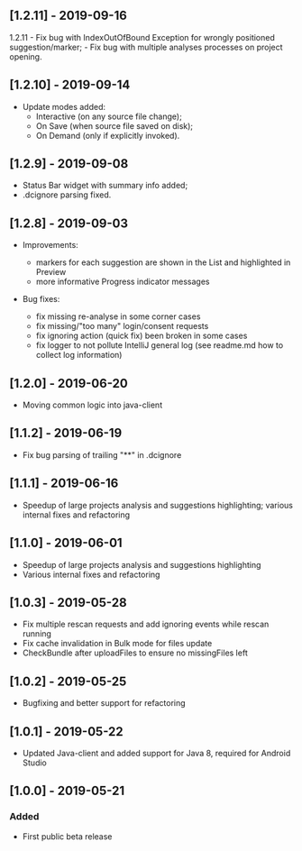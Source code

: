 ## [1.2.11] - 2019-09-16
1.2.11 - Fix bug with IndexOutOfBound Exception for wrongly positioned suggestion/marker;
       - Fix bug with multiple analyses processes on project opening.

## [1.2.10] - 2019-09-14
- Update modes added:
  * Interactive (on any source file change);
  * On Save (when source file saved on disk);
  * On Demand (only if explicitly invoked).

## [1.2.9] - 2019-09-08
- Status Bar widget with summary info added; 
- .dcignore parsing fixed.

## [1.2.8] - 2019-09-03
- Improvements:
  * markers for each suggestion are shown in the List and highlighted in Preview
  * more informative Progress indicator messages

- Bug fixes:
  * fix missing re-analyse in some corner cases
  * fix missing/"too many" login/consent requests
  * fix ignoring action (quick fix) been broken in some cases
  * fix logger to not pollute IntelliJ general log (see readme.md how to collect log information)

## [1.2.0] - 2019-06-20
- Moving common logic into java-client

## [1.1.2] - 2019-06-19
- Fix bug parsing of trailing "**" in .dcignore

## [1.1.1] - 2019-06-16
- Speedup of large projects analysis and suggestions highlighting; various internal fixes and refactoring

## [1.1.0] - 2019-06-01
- Speedup of large projects analysis and suggestions highlighting
- Various internal fixes and refactoring

## [1.0.3] - 2019-05-28
- Fix multiple rescan requests and add ignoring events while rescan running
- Fix cache invalidation in Bulk mode for files update
- CheckBundle after uploadFiles to ensure no missingFiles left

## [1.0.2] - 2019-05-25
- Bugfixing and better support for refactoring

## [1.0.1] - 2019-05-22
- Updated Java-client and added support for Java 8, required for Android Studio

## [1.0.0] - 2019-05-21
### Added
- First public beta release
